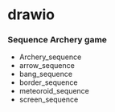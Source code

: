# drawio
### Sequence Archery game
- Archery_sequence
- arrow_sequence
- bang_sequence
- border_sequence
- meteoroid_sequence
- screen_sequence